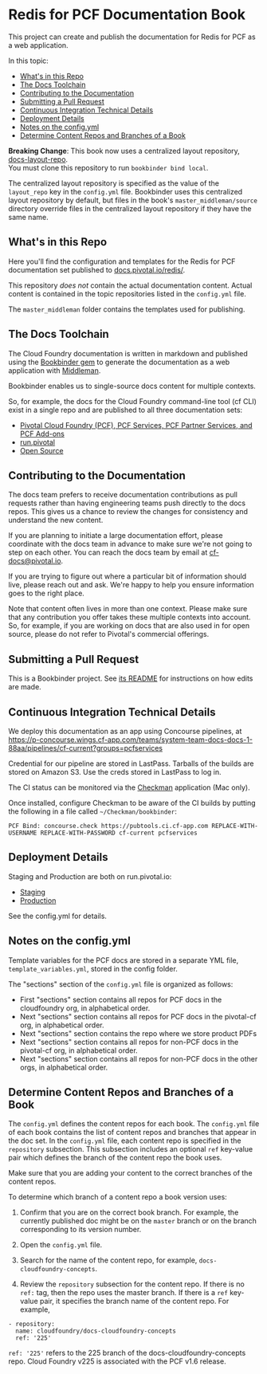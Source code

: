 #  Redis for PCF Documentation Book

This project can create and publish the documentation for Redis for PCF as a web application.

In this topic:

* [What's in this Repo](#whats-in-this-repo)
* [The Docs Toolchain](#the-docs-toolchain)
* [Contributing to the Documentation](#contributing-to-the-documentation)
* [Submitting a Pull Request](#submitting-a-pull-request)
* [Continuous Integration Technical Details](#continuous-integration-technical-details)
* [Deployment Details](#deployment-details)
* [Notes on the config.yml](#notes-on-the-configyml)
* [Determine Content Repos and Branches of a Book](#determine-content-repos-and-branches-of-a-book)

**Breaking Change**: This book now uses a centralized layout repository, [docs-layout-repo](https://github.com/pivotal-cf/docs-layout-repo).  
You must clone this repository to run `bookbinder bind local`.

The centralized layout repository is specified as the value of the `layout_repo` key in the `config.yml` file. 
Bookbinder uses this centralized layout repository by default, but files in the book's `master_middleman/source` directory override files in the centralized layout repository if they have the same name.

## What's in this Repo

Here you'll find the configuration and templates for the Redis for PCF documentation set published to [docs.pivotal.io/redis/](http://docs.pivotal.io/redis/).

This repository *does not* contain the actual documentation content. 
Actual content is contained in the topic repositories listed in the `config.yml` file.

The `master_middleman` folder contains the templates used for publishing.

## The Docs Toolchain

The Cloud Foundry documentation is written in markdown and published using the [Bookbinder gem](http://github.com/pivotal-cf/docs-bookbinder) to generate the documentation as a web application with [Middleman](http://middlemanapp.com/).

Bookbinder enables us to single-source docs content for multiple contexts.

So, for example, the docs for the Cloud Foundry command-line tool (cf CLI) exist in a single repo and are published to all three documentation sets:

* [Pivotal Cloud Foundry (PCF), PCF Services, PCF Partner Services, and PCF Add-ons](http://docs.pivotal.io)
* [run.pivotal](http://docs.run.pivotal.io)
* [Open Source](http://docs.cloudfoundry.org)

## Contributing to the Documentation

The docs team prefers to receive documentation contributions as pull requests rather than having engineering teams push directly to the docs repos.
This gives us a chance to review the changes for consistency and understand the new content.

If you are planning to initiate a large documentation effort, please coordinate with the docs team in advance to make sure we're not going to step on each other. 
You can reach the docs team by email at [cf-docs@pivotal.io](mailto:cf-docs@pivotal.io).

If you are trying to figure out where a particular bit of information should live, please reach out and ask. 
We're happy to help you ensure information goes to the right place.

Note that content often lives in more than one context.
Please make sure that any contribution you offer takes these multiple contexts into account.
So, for example, if you are working on docs that are also used in for open source, please do not refer to Pivotal's commercial offerings.

## Submitting a Pull Request

This is a Bookbinder project. See [its README](https://github.com/pivotal-cf/bookbinder/blob/master/README.md) for instructions on how edits are made.

## Continuous Integration Technical Details

We deploy this documentation as an app using Concourse pipelines, at https://p-concourse.wings.cf-app.com/teams/system-team-docs-docs-1-88aa/pipelines/cf-current?groups=pcfservices

Credential for our pipeline are stored in LastPass. 
Tarballs of the builds are stored on Amazon S3. 
Use the creds stored in LastPass to log in.

The CI status can be monitored via the [Checkman](https://github.com/cppforlife/checkman) application (Mac only).

Once installed, configure Checkman to be aware of the CI builds by putting the following in a file called `~/Checkman/bookbinder`:

    PCF Bind: concourse.check https://pubtools.ci.cf-app.com REPLACE-WITH-USERNAME REPLACE-WITH-PASSWORD cf-current pcfservices

## Deployment Details

Staging and Production are both on run.pivotal.io:

- [Staging](http://cf-p1-docs-staging.cfapps.io/)
- [Production](http://cf-p1-docs-prod.cfapps.io/)

See the config.yml for details.

## Notes on the config.yml 

Template variables for the PCF docs are stored in a separate YML file, `template_variables.yml`, stored in the config folder. 

The "sections" section of the `config.yml` file is organized as follows:

- First "sections" section contains all repos for PCF docs in the cloudfoundry org, in alphabetical order.
- Next "sections" section contains all repos for PCF docs in the pivotal-cf org, in alphabetical order.
- Next "sections" section contains the repo where we store product PDFs
- Next "sections" section contains all repos for non-PCF docs in the pivotal-cf org, in alphabetical order.
- Next "sections" section contains all repos for non-PCF docs in the other orgs, in alphabetical order.

## Determine Content Repos and Branches of a Book

The `config.yml` defines the content repos for each book.
The `config.yml` file of each book contains the list of content repos and branches that appear in the doc set.
In the `config.yml` file, each content repo is specified in the `repository` subsection.
This subsection includes an optional `ref` key-value pair which defines the branch of the content repo the book uses.

Make sure that you are adding your content to the correct branches of the content repos.

To determine which branch of a content repo a book version uses:

1. Confirm that you are on the correct book branch. For example, the currently published doc might be on the `master` branch
or on the branch corresponding to its version number.

2. Open the `config.yml` file.

3. Search for the name of the content repo, for example, `docs-cloudfoundry-concepts`.

4. Review the `repository` subsection for the content repo. If there is no `ref:` tag, then the repo uses the master branch. If there is a `ref` key-value pair, it specifies the branch name of the content repo. For example,

  ```
  - repository:
    name: cloudfoundry/docs-cloudfoundry-concepts
    ref: '225'
  ```

  `ref: '225'` refers to the 225 branch of the docs-cloudfoundry-concepts repo. Cloud Foundry v225 is associated with the PCF v1.6 release.

